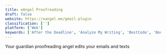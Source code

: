 ```yaml
---
title: eAngel Proofreading
draft: false 
website: https://eangel.me/gmail-plugin
classification: ['']
platform: ['Web']
keywords: ['After the Deadline', 'Analyze My Writing', 'BestCode', 'Boost Editor', 'Cognifyd', 'Draftsend', 'Editsaurus', 'Expresso', 'GradeProof', 'Grammar Snob', 'Grammarly', 'Headlines', 'Kibin', 'Lockdown Browser', 'Nurtz', 'Perfect Tense', 'Phrasee', 'PostScripting', 'Proofree', 'Typely', 'Typewriter', 'Writefull']
---
```

Your guardian proofreading angel edits your emails and texts